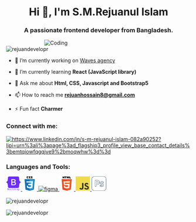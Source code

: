 <h1 align="center">Hi 👋, I'm S.M.Rejuanul Islam</h1>
<h3 align="center">A passionate frontend developer from Bangladesh.</h3>
<img align="right" alt="Coding" width="400" src="https://www.codium.ai/wp-content/uploads/2023/10/how-does-code-integrity-work.gif">

<p align="left"> <img src="https://komarev.com/ghpvc/?username=rejuandevelopr&label=Profile%20views&color=0e75b6&style=flat" alt="rejuandevelopr" /> </p>

- 🔭 I’m currently working on [Waves agency](https://waves-agency.vercel.app/)

- 🌱 I’m currently learning **React (JavaScript library)**

- 💬 Ask me about **Html, CSS, Javascript and Bootstrap5**

- 📫 How to reach me **rejuanhossain8@gmail.com**

- ⚡ Fun fact **Charmer**

<h3 align="left">Connect with me:</h3>
<p align="left">
<a href="https://linkedin.com/in/s-m-rejuanul-islam-082a90252" target="blank"><img align="center" src="https://raw.githubusercontent.com/rahuldkjain/github-profile-readme-generator/master/src/images/icons/Social/linked-in-alt.svg" alt="https://www.linkedin.com/in/s-m-rejuanul-islam-082a90252?lipi=urn%3ali%3apage%3ad_flagship3_profile_view_base_contact_details%3bemtqiowfqgqjve9%2bmoqwhw%3d%3d" height="30" width="40" /></a>
</p>

<h3 align="left">Languages and Tools:</h3>
<p align="left"> <a href="https://getbootstrap.com" target="_blank" rel="noreferrer"> <img src="https://raw.githubusercontent.com/devicons/devicon/master/icons/bootstrap/bootstrap-plain-wordmark.svg" alt="bootstrap" width="40" height="40"/> </a> <a href="https://www.w3schools.com/css/" target="_blank" rel="noreferrer"> <img src="https://raw.githubusercontent.com/devicons/devicon/master/icons/css3/css3-original-wordmark.svg" alt="css3" width="40" height="40"/> </a> <a href="https://www.figma.com/" target="_blank" rel="noreferrer"> <img src="https://www.vectorlogo.zone/logos/figma/figma-icon.svg" alt="figma" width="40" height="40"/> </a> <a href="https://www.w3.org/html/" target="_blank" rel="noreferrer"> <img src="https://raw.githubusercontent.com/devicons/devicon/master/icons/html5/html5-original-wordmark.svg" alt="html5" width="40" height="40"/> </a> <a href="https://developer.mozilla.org/en-US/docs/Web/JavaScript" target="_blank" rel="noreferrer"> <img src="https://raw.githubusercontent.com/devicons/devicon/master/icons/javascript/javascript-original.svg" alt="javascript" width="40" height="40"/> </a> <a href="https://www.photoshop.com/en" target="_blank" rel="noreferrer"> <img src="https://raw.githubusercontent.com/devicons/devicon/master/icons/photoshop/photoshop-line.svg" alt="photoshop" width="40" height="40"/> </a> </p>

<p><img align="center" src="https://github-readme-stats.vercel.app/api/top-langs?username=rejuandevelopr&show_icons=true&locale=en&layout=compact" alt="rejuandevelopr" /></p>

<p><img align="center" src="https://github-readme-streak-stats.herokuapp.com/?user=rejuandevelopr&" alt="rejuandevelopr" /></p>





